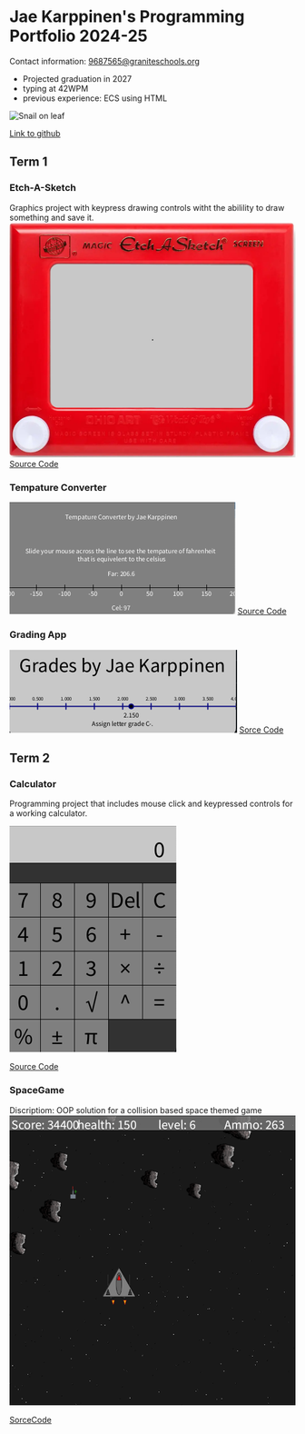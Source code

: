# Jae Karppinen's Programming Portfolio 2024-25
Contact information:
<a href="9687565@graniteschools.org">9687565@graniteschools.org</a>
* Projected graduation in 2027
* typing at 42WPM
* previous experience: ECS using HTML

![Snail on leaf](https://cdn.hswstatic.com/gif/snail-shell.jpg)

[Link to github](https://github.com/) 
  
## Term 1
### Etch-A-Sketch
Graphics project with keypress drawing controls witht the abilility to draw something and save it.
![Running App](https://github.com/Jae-Byrd/programmingportfolio/blob/main/images/SketchEtchA.png?raw=true)
[Source Code](https://github.com/Jae-Byrd/programmingportfolio/blob/main/src/term1/EtchASketch/EtchASketch.pde)
### Tempature Converter
![RunningApp](https://github.com/Jae-Byrd/programmingportfolio/blob/main/images/Screenshot%202024-11-25%20at%2011.56.46%20AM.png)
[Source Code](https://github.com/Jae-Byrd/programmingportfolio/blob/main/src/term1/TempConverter/TempConverter.pde)
### Grading App
![Running App](https://github.com/Jae-Byrd/programmingportfolio/blob/main/images/Screenshot%202024-11-25%20at%2011.56.14%20AM.png)
[Sorce Code](https://github.com/Jae-Byrd/programmingportfolio/blob/main/src/term1/gradingApp/gradingApp.pde)
## Term 2
### Calculator
Programming project that includes mouse click and keypressed controls for a working calculator.

![Running App](https://github.com/Jae-Byrd/programmingportfolio/blob/main/images/calcul.png?raw=true)

[Source Code](https://github.com/Jae-Byrd/programmingportfolio/blob/main/src/term2/Calculator/Calculator.pde)
### SpaceGame
Discriptiom: OOP solution for a collision based space themed game
![Gameplay](https://github.com/Jae-Byrd/programmingportfolio/blob/main/images/Screenshot%202024-12-16%20at%2011.56.16%20AM.png)

[SorceCode](https://github.com/Jae-Byrd/programmingportfolio/tree/main/src/term2/SpaceGame)
